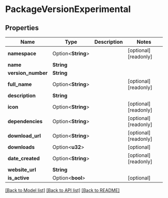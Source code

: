 # PackageVersionExperimental

## Properties

Name | Type | Description | Notes
------------ | ------------- | ------------- | -------------
**namespace** | Option<**String**> |  | [optional][readonly]
**name** | **String** |  | 
**version_number** | **String** |  | 
**full_name** | Option<**String**> |  | [optional][readonly]
**description** | **String** |  | 
**icon** | Option<**String**> |  | [optional][readonly]
**dependencies** | Option<**String**> |  | [optional][readonly]
**download_url** | Option<**String**> |  | [optional][readonly]
**downloads** | Option<**u32**> |  | [optional]
**date_created** | Option<**String**> |  | [optional][readonly]
**website_url** | **String** |  | 
**is_active** | Option<**bool**> |  | [optional]

[[Back to Model list]](../README.md#documentation-for-models) [[Back to API list]](../README.md#documentation-for-api-endpoints) [[Back to README]](../README.md)


